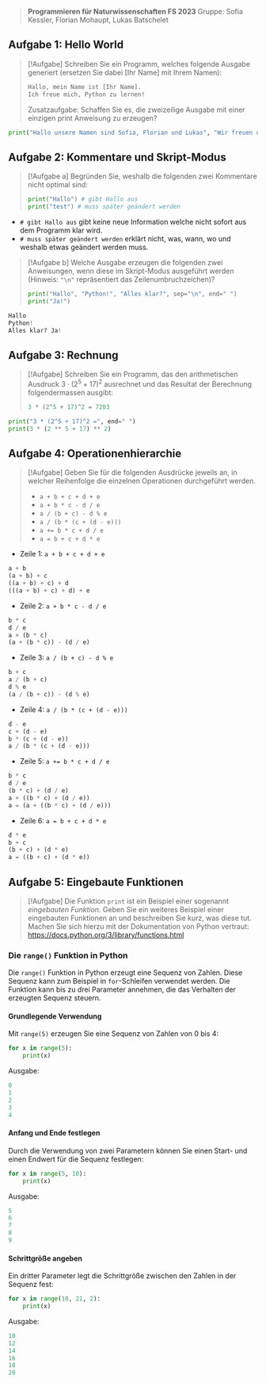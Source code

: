 
> **Programmieren für Naturwissenschaften FS 2023**
> Gruppe: Sofia Kessler, Florian Mohaupt, Lukas Batschelet

## Aufgabe 1: Hello World

> [!Aufgabe]
> Schreiben Sie ein Programm, welches folgende Ausgabe generiert (ersetzen Sie dabei [Ihr Name] mit Ihrem Namen):
> ```python
> Hallo, mein Name ist [Ihr Name].
> Ich freue mich, Python zu lernen!
>  ```
>  Zusatzaufgabe: Schaffen Sie es, die zweizeilige Ausgabe mit einer einzigen print Anweisung zu erzeugen?


```python
print("Hallo unsere Namen sind Sofia, Florian und Lukas", "Wir freuen uns Python zu lernen!", sep="\n")
```

## Aufgabe 2: Kommentare und Skript-Modus
 
> [!Aufgabe a]
> Begründen Sie, weshalb die folgenden zwei Kommentare nicht optimal sind:
> ```python
> print("Hallo") # gibt Hallo aus
> print("test") # muss später geändert werden
> ```

- `# gibt Hallo aus` gibt keine neue Information welche nicht sofort aus dem Programm klar wird.
- `# muss später geändert werden` erklärt nicht, was, wann, wo und weshalb etwas geändert werden muss.

> [!Aufgabe b]
> Welche Ausgabe erzeugen die folgenden zwei Anweisungen, wenn diese im Skript-Modus ausgeführt werden (Hinweis: `"\n"` repräsentiert das Zeilenumbruchzeichen)?
> ```python
> print("Hallo", "Python!", "Alles klar?", sep="\n", end=" ")
> print("Ja!")
> ```

```python
Hallo
Python!
Alles klar? Ja!
```

## Aufgabe 3: Rechnung

> [!Aufgabe]
> Schreiben Sie ein Programm, das den arithmetischen Ausdruck $3 \cdot (2^5 + 17)^2$ ausrechnet und das Resultat der Berechnung folgendermassen ausgibt:
> ```python
> 3 * (2^5 + 17)^2 = 7203
>```

```python
print("3 * (2^5 + 17)^2 =", end=" ")
print(3 * (2 ** 5 + 17) ** 2)
```

## Aufgabe 4: Operationenhierarchie

> [!Aufgabe]
> Geben Sie für die folgenden Ausdrücke jeweils an, in welcher Reihenfolge die einzelnen Operationen durchgeführt werden.
> - `a + b + c + d + e`
> - `a + b * c - d / e`
> - `a / (b + c) - d % e`
> - `a / (b * (c + (d - e)))`
> - `a += b * c + d / e`
> - `a = b + c + d * e`

- Zeile 1: `a + b + c + d + e`

```python
a + b
(a + b) + c
((a + b) + c) + d
(((a + b) + c) + d) + e
```

- Zeile 2: `a + b * c - d / e`

```python
b * c
d / e
a + (b * c)
(a + (b * c)) - (d / e)
```

- Zeile 3: `a / (b + c) - d % e`

```python
b + c
a / (b + c)
d % e
(a / (b + c)) - (d % e)
```

- Zeile 4: `a / (b * (c + (d - e)))`

```python
d - e
c + (d - e)
b * (c + (d - e))
a / (b * (c + (d - e)))
```

- Zeile 5: `a += b * c + d / e`

```python
b * c
d / e
(b * c) + (d / e)
a + ((b * c) + (d / e))
a = (a + ((b * c) + (d / e)))
```

- Zeile 6: `a = b + c + d * e`

```python
d * e
b + c
(b + c) + (d * e)
a = ((b + c) + (d * e))
```

<div style="page-break-after: always;"></div>

## Aufgabe 5: Eingebaute Funktionen

> [!Aufgabe]
> Die Funktion `print` ist ein Beispiel einer sogenannt *eingebauten Funktion*. Geben Sie ein weiteres Beispiel einer eingebauten Funktionen an und beschreiben Sie kurz, was diese tut. Machen Sie sich hierzu mit der Dokumentation von Python vertraut:
> https://docs.python.org/3/library/functions.html

### Die `range()` Funktion in Python

Die `range()` Funktion in Python erzeugt eine Sequenz von Zahlen. Diese Sequenz kann zum Beispiel in `for`-Schleifen verwendet werden. Die Funktion kann bis zu drei Parameter annehmen, die das Verhalten der erzeugten Sequenz steuern.

#### Grundlegende Verwendung

Mit `range(5)` erzeugen Sie eine Sequenz von Zahlen von 0 bis 4:

```python
for x in range(5):
    print(x)
```

Ausgabe:

```python
0
1
2
3
4
```

#### Anfang und Ende festlegen

Durch die Verwendung von zwei Parametern können Sie einen Start- und einen Endwert für die Sequenz festlegen:

```python
for x in range(5, 10):
    print(x)
```

Ausgabe:

```python
5
6
7
8
9
```

#### Schrittgröße angeben

Ein dritter Parameter legt die Schrittgröße zwischen den Zahlen in der Sequenz fest:

```python
for x in range(10, 21, 2):
    print(x)
```

Ausgabe:

```python
10
12
14
16
18
20
```
